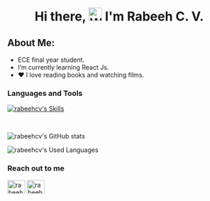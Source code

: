 <h1 align="center"> Hi there, <img src="https://raw.githubusercontent.com/nixin72/nixin72/master/wave.gif" 
         alt="Waving hand animated gif"
         height="30"
         width="30" /> I'm Rabeeh C. V. </h1>
         
  ## About Me:
- ECE final year student.
- I’m currently learning React Js.
- :heart: I love reading books and watching films.

### Languages and Tools
</p>

[![rabeehcv's Skills](https://skillicons.dev/icons?i=react,python,html,css,js,ts,c&theme=dark)](https://skillicons.dev)

<br>

![rabeehcv's GitHub stats](https://github-readme-stats-sigma-five.vercel.app/api?username=rabeehcv&theme=dark&show_icons=true&count_private=true&include_all_commits=true&)


![rabeehcv's Used Languages](https://github-readme-stats-sigma-five.vercel.app/api/top-langs/?username=rabeehcv&layout=compact&theme=dark)
<br>

### Reach out to me
<p align="left">
<a href="https://github.com/rabeehcv" target="blank"><img align="center" src="https://skillicons.dev/icons?i=github&theme=dark" alt="rabeehcv" height="30" width="40" /></a>
<a href="https://www.linkedin.com/in/rabeeh-cv/" target="blank"><img align="center" src="https://skillicons.dev/icons?i=linkedin" alt="rabeehcv" height="30" width="40" /></a>
</p>




